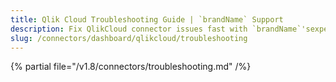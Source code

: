 ```yaml
---
title: Qlik Cloud Troubleshooting Guide | `brandName` Support
description: Fix QlikCloud connector issues fast with `brandName`'sexpert troubleshooting guide. Solve common problems, debug connections, and optimize your setup.
slug: /connectors/dashboard/qlikcloud/troubleshooting
---
```


{% partial file="/v1.8/connectors/troubleshooting.md" /%}
